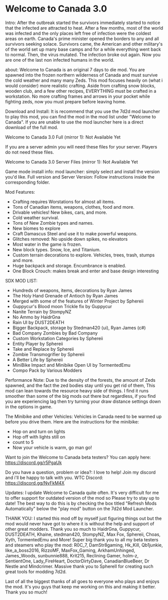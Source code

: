 # Welcome to Canada 3.0
Intro: After the outbreak started the survivors immediately started to notice that the infected are attracted to heat. After a few months, most of the world was infected and the only places left free of infection were the coldest areas on earth. Canada's prime minister opened the borders to any and all survivors seeking solace. Survivors came, the American and other military's of the world set up many base camps and for a while everything went back to normal. Then, the virus mutated. The infection broke out again. Now you are one of the last non infected humans in the world. 

about: Welcome to Canada is an original 7 days to die mod. You are spawned into the frozen northern wilderness of Canada and must survive the cold weather and many many Zeds. This mod focuses heavily on (what i would consider) more realistic crafting. Aside from crafting snow blocks, wooden club, and a few other recipes, EVERYTHING must be crafted in a workstation. No more crafting frames and arrows in your pocket while fighting zeds, now you must prepare before leaving home.



Download and Install: It is recommend that you use the 7d2d mod launcher to play this mod, you can find the mod in the mod list under "Welcome to Canada". If you are unable to use the mod launcher here is a direct download of the full mod. 

Welcome to Canada 3.0 Full (mirror 1): Not Available Yet

If you are a server admin you will need these files for your server. Players do not need these files.

Welcome to Canada 3.0 Server Files (mirror 1): Not Available Yet


Game mode install info: 
mod launcher: simply select and install the version you'd like.
Full version and Server Version: Follow instructions inside the corresponding folder.


Mod Features:
- Crafting requires Worstations for almost all items.
- Tons of Canadian items, weapons, clothes, food and more.
- Drivable vehicles! New bikes, cars, and more.
- Cold weather survival. 
- Tons of New Zombie types and names.
- New biomes to explore
- Craft Damascus Steel and use it to make powerful weapons.
- Glitches removed: No upside down spikes, no elevators 
- Most water in the game is frozen.
- New block types. Snow, Ice, and Titanium.
- Custom terrain decorations to explore. Vehicles, trees, trash, stumps and more.
- Huge backpack and storage. Encumbrance is enabled. 
- One Block Crouch: makes break and enter and base design interesting


SDX MOD LIST:
- Hundreds of weapons, items, decorations by Ryan James
- The Holy Hand Grenade of Antioch by Ryan James
- Merged with some of the features of Winter Project by Sphereii
- Guppycur's Blood moon Trickle fix by Guppycur
- Nanite Terrain by StompyNZ
- No Ammo by HaidrGna
- Rain UI by DUST2DEATH
- Bigger Backpack, storage by Stedman420 (ui), Ryan James (c#)
- Bad Company Zombies by Bad Company
- Custom Workstation Categories by Sphereii
- Entity Player by Sphereii
- Take and Replace by Sphereii
- Zombie Transmogrifier by Sphereii
- A Better Life by Sphereii
- MiniBike Impact and  Minibike Open UI by TormentedEmu
- Compo Pack by Various Modders



Performance Note: Due to the density of the forests, the amount of Zeds spawned, and the fact the zed bodies stay until you get rid of them, This mod can lean towards the resource heavy side of things. 
I find it runs smoother than some of the big mods out there but regardless, if you find you are experiencing lag then try turning your draw distance settings down in the options in game.



The Minibike and other Vehicles: Vehicles in Canada need to be warmed up before you drive them. Here are the instructions for the minibike:
- Hop on and turn on lights
- Hop off with lights still on
- count to 5
- Now your vehicle is warm, go man go! 


Want to join the Welcome to Canada beta testers? You can apply here: https://discord.gg/r5PgaUk


Do you have a question, problem or idea?: I love to help! Join my discord and i'll be happy to talk with you. WTC Discord: https://discord.gg/NyFkM4X



Updates: I update Welcome to Canada quite often. It's very difficult for me to offer support for outdated version of the mod so Please try to stay up to date! The best way to do this is by checking the box titled "Refresh Mods Automatically" below the "play mod" button on the 7d2d Mod Launcher. 


THANK YOU: I started this mod off by myself just figuring things out but the mod would never have got to where it is without the help and support of other great modders.
Thank you so much to HaidrGna, Guppycur, DUST2DEATH, Khaine, stedman420, StompyNZ, Max Fox, Sphereii, Choas, Xyth, TormentedEmu and More!
Super big thank you to all my beta testers and steamers who play the mod: 
R0C_7, DamStr8gaming, Hk_Kill, Qb1junkie, like_a_boss2016, RizzoMF, MaxFox_Gaming, ArkhamUnhinged, James_Woods, sunbunnie888, Krit215, Reclining Gamer, holm-z, SentientOne, Lady_FireHeart, DoctorDirtyDave, CanadianBlueBeer, Dr Nestle and Mindcrimer. 
Massive thank you to SphereII for creating such great tools for modding 7d2d. 


Last of all the biggest thanks of all goes to everyone who plays and enjoys the mod. It's you guys that keep me working on this and making it better. Thank you so much!